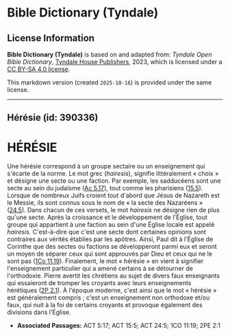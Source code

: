 # Bible Dictionary (Tyndale)

## License Information

**Bible Dictionary (Tyndale)** is based on and adapted from: _Tyndale Open Bible Dictionary_, [Tyndale House Publishers](https://tyndaleopenresources.com/), 2023, which is licensed under a [CC BY-SA 4.0 license](https://creativecommons.org/licenses/by-sa/4.0/legalcode.en).

This markdown version (created `2025-10-16`) is provided under the same license.



--------------------------------

## Hérésie (id: 390336)

HÉRÉSIE
=======

Une hérésie correspond à un groupe sectaire ou un enseignement qui s'écarte de la norme. Le mot grec (*hairesis*), signifie littéralement « choix » et désigne une secte ou une faction. Par exemple, les sadducéens sont une secte au sein du judaïsme ([Ac 5\.17](https://ref.ly/Acts5:17)), tout comme les pharisiens ([15\.5](https://ref.ly/Acts15:5)). Lorsque de nombreux Juifs croient tout d'abord que Jésus de Nazareth est le Messie, ils sont connus sous le nom de « la secte des Nazaréens » ([24\.5](https://ref.ly/Acts24:5)). Dans chacun de ces versets, le mot *hairesis* ne désigne rien de plus qu'une secte. Après la croissance et le développement de l'Église, tout groupe qui appartient à une faction au sein d'une Église locale est appelé *hairesis.* C'est\-à\-dire que c'est une secte dont certaines opinions sont contraires aux vérités établies par les apôtres. Ainsi, Paul dit à l'Église de Corinthe que des sectes ou factions se développeront parmi eux et seront un moyen de séparer ceux qui sont approuvés par Dieu et ceux qui ne le sont pas ([1Co 11\.19](https://ref.ly/1Cor11:19)). Finalement, le mot « hérésie » en vient à signifier l'enseignement particulier qui a amené certains à se détourner de l'orthodoxie. Pierre avertit les chrétiens au sujet de divers faux enseignants qui essaieront de tromper les croyants avec leurs enseignements hérétiques ([2P 2\.1](https://ref.ly/2Pet2:1)). À l'époque moderne, c'est ainsi que le mot « hérésie » est généralement compris ; c'est un enseignement non orthodoxe et/ou faux, qui nuit à la foi de certains croyants et provoque également des divisions dans l'Église.

* **Associated Passages:** ACT 5:17; ACT 15:5; ACT 24:5; 1CO 11:19; 2PE 2:1

